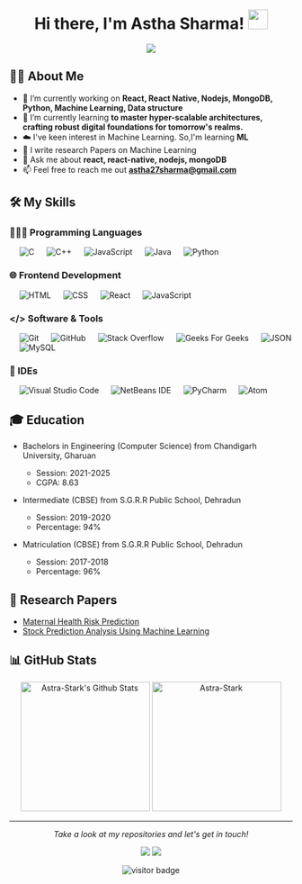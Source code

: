 <h1 align="center">Hi there, I'm Astha Sharma! <img src="https://media.giphy.com/media/hvRJCLFzcasrR4ia7z/giphy.gif" width="35"></h1>
<p align="center">
  <a href="https://github.com/DenverCoder1/readme-typing-svg"><img src="https://readme-typing-svg.demolab.com?font=Fira+Code&pause=1000&color=7D5DF7&random=false&width=435&lines=Software+Developer;Open+source+Contributor;Hackthon+Winner;Code+%3C%2F%3E+Debug+%3C%2F%3E++Code)](https://git.io/typing-svg"></a>
</p>

## 👩🏻 About Me

<!--Intro start-->
- 🔭 I’m currently working on **React, React Native, Nodejs, MongoDB, Python, Machine Learning, Data structure**
- 🌱 I’m currently learning **to master hyper-scalable architectures, crafting robust digital foundations for tomorrow's realms.**
- ☁️ I've keen interest in Machine Learning. So,I'm learning **ML**
- 📝 I write research Papers on Machine Learning
- 💬 Ask me about **react, react-native, nodejs, mongoDB**
- 📫 Feel free to reach me out **astha27sharma@gmail.com**
<!--Intro end-->

## 🛠️ My Skills

### 👩🏻‍💻 Programming Languages 

<p align="left"> 
  &emsp; 
  <img alt="C" src="https://img.shields.io/badge/C%20-%232370ED.svg?style=plastic&logo=c&logoColor=white">
  &emsp;
  <img alt="C++" src="https://img.shields.io/badge/C++%20-%2300599C.svg?style=plastic&logo=c%2B%2B&logoColor=white">
  &emsp;
  <img alt="JavaScript" src="https://img.shields.io/badge/JavaScript%20-%23F7DF1E.svg?style=plastic&logo=javascript&logoColor=black">
  &emsp;
  <img alt="Java" src="https://img.shields.io/badge/Java-%23007396.svg?style=plastic&logo=java&logoColor=white">
  &emsp;
  <img alt="Python" src="https://img.shields.io/badge/Python%20-%2314354C.svg?style=plastic&logo=python&logoColor=white">
</p>

### 🌐 Frontend Development

<p align="left"> 
  &emsp; 
  <img alt="HTML" src="https://img.shields.io/badge/HTML5%20-%23E34F26.svg?style=plastic&logo=html5&logoColor=white">
  &emsp;
  <img alt="CSS" src="https://img.shields.io/badge/CSS%20-%231572B6.svg?style=plastic&logo=css3&logoColor=white">
  &emsp;
  <img alt="React" src="https://img.shields.io/badge/react-%2361DAFB.svg?style=plastic&logo=React&logoColor=black">
  &emsp;
  <img alt="JavaScript" src="https://img.shields.io/badge/JavaScript%20-%23F7DF1E.svg?style=plastic&logo=javascript&logoColor=black">
</p>

### </> Software & Tools 

<p align="left">
  &emsp;
  <img alt="Git" src="https://img.shields.io/badge/Git%20-%23F05033.svg?style=plastic&logo=git&logoColor=white">
  &emsp;
  <img alt="GitHub" src="https://img.shields.io/badge/github-%23181717.svg?style=plastic&logo=github&logoColor=white">
  &emsp;
  <img alt="Stack Overflow" src="https://img.shields.io/badge/-Stack%20Overflow-FE7A16?style=plastic&logo=stack-overflow&logoColor=white">
  &emsp;
  <img alt="Geeks For Geeks" src="https://img.shields.io/badge/geeksforgeeks-%230F9D58.svg?style=plastic&logo=geeksforgeeks&logoColor=white">
  &emsp;
  <img alt="JSON" src="https://img.shields.io/badge/json-%23000000.svg?style=plastic&logo=json&logoColor=white">
  &emsp;
  <img alt="MySQL" src="https://img.shields.io/badge/mysql-%234479A1.svg?&style=plastic&logo=mysql&logoColor=white">
</p>

### 🤖 IDEs

<p align="left">
  &emsp;
  <img alt="Visual Studio Code" src="https://img.shields.io/badge/Visual%20Studio%20Code-0078d7.svg?style=plastic&logo=visual-studio-code&logoColor=white">
  &emsp;
  <img alt="NetBeans IDE" src="https://img.shields.io/badge/NetBeans-1B6AC6?style=plastic&logo=apache-netbeans-ide&logoColor=white">
  &emsp;
  <img alt="PyCharm" src="https://img.shields.io/badge/PyCharm-000000.svg?style=plastic&logo=pycharm&logoColor=white">
  &emsp;
  <img alt="Atom" src="https://img.shields.io/badge/Atom-66595C?style=plastic&logo=atom&logoColor=white">
</p>

## 🎓 Education

- Bachelors in Engineering (Computer Science) from Chandigarh University, Gharuan
  - Session: 2021-2025
  - CGPA: 8.63

- Intermediate (CBSE) from S.G.R.R Public School, Dehradun
  - Session: 2019-2020
  - Percentage: 94%

- Matriculation (CBSE) from S.G.R.R Public School, Dehradun
  - Session: 2017-2018
  - Percentage: 96%

## 📄 Research Papers

- [Maternal Health Risk Prediction](link)
- [Stock Prediction Analysis Using Machine Learning](link)

## 📊 GitHub Stats

<p align="center">
    <img alt="Astra-Stark's Github Stats" src="https://github-readme-stats.vercel.app/api?username=Astra-Stark&show_icons=true&count_private=true&locale=en&theme=tokyonight&layout=compact" height="230px"/>
    <img src="https://github-readme-stats.vercel.app/api/top-langs?username=Astra-Stark&langs_count=10&show_icons=true&locale=en&theme=tokyonight" alt="Astra-Stark" height="230px"/>
</p>

<hr>
<p align="center">
  <i>Take a look at my repositories and let's get in touch!</i>

<p align="center">
<a href= "https://github.com/Astra-Stark"><img src="https://img.icons8.com/material-outlined/27/000000/ball-point-pen.png"/></a>
<a href= "https://www.linkedin.com/in/astha-sharma-8a9538210/"><img src="https://img.icons8.com/material-outlined/30/000000/linkedin.png"/></a>
</p>

<p  align="center">
<img src="https://visitor-badge.laobi.icu/badge?page_id=geekyamitesh.Astra-Stark" alt="visitor badge"/>       
</p>
</p>

